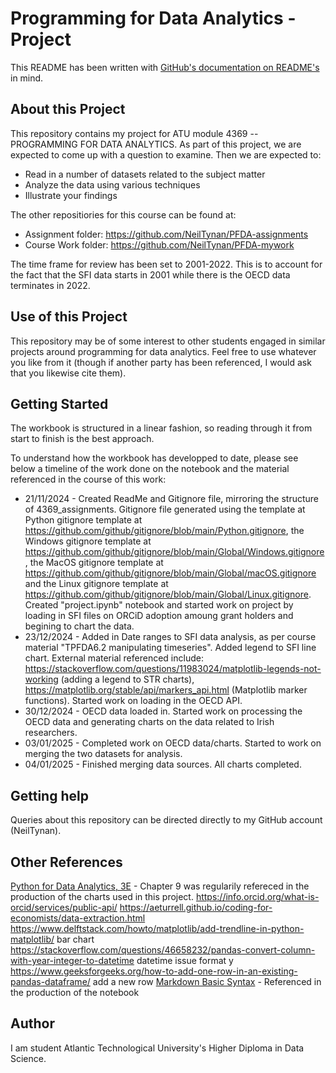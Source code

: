 # Programming for Data Analytics - Project

This README has been written with [GitHub's documentation on README's](https://docs.github.com/en/repositories/managing-your-repositorys-settings-and-features/customizing-your-repository/about-readmes) in mind.

## About this Project

This repository contains my project for ATU module 4369 -- PROGRAMMING FOR DATA ANALYTICS. As part of this project, we are expected to come up with a question to examine. Then we are expected to:
- Read in a number of datasets related to the subject matter
- Analyze the data using various techniques 
- Illustrate your findings

The other repositiories for this course can be found at:
- Assignment folder: https://github.com/NeilTynan/PFDA-assignments
- Course Work folder: https://github.com/NeilTynan/PFDA-mywork


The time frame for review has been set to 2001-2022. This is to account for the fact that the SFI data starts in 2001 while there is the OECD data terminates in 2022.

## Use of this Project

This repository may be of some interest to other students engaged in similar projects around programming for data analytics. Feel free to use whatever you like from it (though if another party has been referenced, I would ask that you likewise cite them).

## Getting Started

The workbook is structured in a linear fashion, so reading through it from start to finish is the best approach.

To understand how the workbook has developped to date, please see below a timeline of the work done on the notebook and the material referenced in the course of this work:
- 21/11/2024 - Created ReadMe and Gitignore file, mirroring the structure of 4369_assignments. Gitignore file generated using the template at Python gitignore template at https://github.com/github/gitignore/blob/main/Python.gitignore, the Windows gitignore template at https://github.com/github/gitignore/blob/main/Global/Windows.gitignore, the MacOS gitignore template at https://github.com/github/gitignore/blob/main/Global/macOS.gitignore and the Linux gitignore template at https://github.com/github/gitignore/blob/main/Global/Linux.gitignore. Created "project.ipynb" notebook and started work on project by loading in SFI files on ORCiD adoption amoung grant holders and begining to chart the data.
- 23/12/2024 - Added in Date ranges to SFI data analysis, as per course material "TPFDA6.2 manipulating timeseries". Added legend to SFI line chart. External material referenced include: https://stackoverflow.com/questions/11983024/matplotlib-legends-not-working (adding a legend to STR charts), https://matplotlib.org/stable/api/markers_api.html (Matplotlib marker functions). Started work on loading in the OECD API.
- 30/12/2024 - OECD data loaded in. Started work on processing the OECD data and generating charts on the data related to Irish researchers.
- 03/01/2025 - Completed work on OECD data/charts. Started to work on merging the two datasets for analysis.
- 04/01/2025 - Finished merging data sources. All charts completed.

## Getting help

Queries about this repository can be directed directly to my GitHub account (NeilTynan).

## Other References

[Python for Data Analytics, 3E](https://wesmckinney.com/book/) - Chapter 9 was regularily refereced in the production of the charts used in this project.
https://info.orcid.org/what-is-orcid/services/public-api/
https://aeturrell.github.io/coding-for-economists/data-extraction.html
https://www.delftstack.com/howto/matplotlib/add-trendline-in-python-matplotlib/ bar chart
https://stackoverflow.com/questions/46658232/pandas-convert-column-with-year-integer-to-datetime datetime issue format y
https://www.geeksforgeeks.org/how-to-add-one-row-in-an-existing-pandas-dataframe/ add a new row
[Markdown Basic Syntax](https://www.markdownguide.org/basic-syntax/) - Referenced in the production of the notebook 


## Author

I am student Atlantic Technological University's Higher Diploma in Data Science.